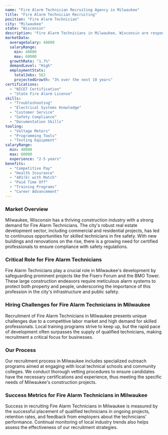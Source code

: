 ```yaml
---
name: "Fire Alarm Technician Recruiting Agency in Milwaukee"
title: "Fire Alarm Technician Recruiting"
position: "Fire Alarm Technician"
city: "Milwaukee"
state: "Wisconsin"
description: "Fire Alarm Technicians in Milwaukee, Wisconsin are responsible for the installation, maintenance, and repair of fire alarm systems in commercial and residential premises."
marketData:
  averageSalary: 48000
  salaryRange:
    min: 40000
    max: 60000
  growthRate: "1.7%"
  demandLevel: "High"
  employmentStats:
    totalJobs: 562
    projectedGrowth: "3% over the next 10 years"
certifications:
  - "NICET Certification"
  - "State Fire Alarm License"
skills:
  - "Troubleshooting"
  - "Electrical Systems Knowledge"
  - "Customer Service"
  - "Safety Compliance"
  - "Documentation Skills"
tooling:
  - "Voltage Meters"
  - "Programming Tools"
  - "Testing Equipment"
salaryRange:
  min: 40000
  max: 60000
  experience: "2-5 years"
benefits:
  - "Competitive Pay"
  - "Health Insurance"
  - "401(k) with Match"
  - "Paid Time Off"
  - "Training Programs"
  - "Career Advancement"
---
```


### Market Overview
Milwaukee, Wisconsin has a thriving construction industry with a strong demand for Fire Alarm Technicians. The city's robust real estate development sector, including commercial and residential projects, has led to continuous opportunities for skilled technicians in fire safety. With new buildings and renovations on the rise, there is a growing need for certified professionals to ensure compliance with safety regulations.

### Critical Role for Fire Alarm Technicians
Fire Alarm Technicians play a crucial role in Milwaukee's development by safeguarding prominent projects like the Fiserv Forum and the BMO Tower. These large construction endeavors require meticulous alarm systems to protect both property and people, underscoring the importance of this profession in the city's infrastructure and public safety.

### Hiring Challenges for Fire Alarm Technicians in Milwaukee
Recruitment of Fire Alarm Technicians in Milwaukee presents unique challenges due to a competitive labor market and high demand for skilled professionals. Local training programs strive to keep up, but the rapid pace of development often surpasses the supply of qualified technicians, making recruitment a critical focus for businesses.

### Our Process
Our recruitment process in Milwaukee includes specialized outreach programs aimed at engaging with local technical schools and community colleges. We conduct thorough vetting procedures to ensure candidates have the necessary certifications and experience, thus meeting the specific needs of Milwaukee's construction projects.

### Success Metrics for Fire Alarm Technicians in Milwaukee
Success in recruiting Fire Alarm Technicians in Milwaukee is measured by the successful placement of qualified technicians in ongoing projects, retention rates, and feedback from employers about the technicians' performance. Continual monitoring of local industry trends also helps assess the effectiveness of our recruitment strategies.